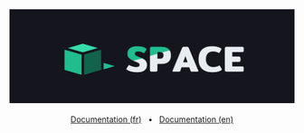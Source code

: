 
<div align="center">
  <img width="1000" alt="logo" src="./docs/logo.png">

  <br />
  <br />
  <a href="./README_fr.md">Documentation (fr)</a>
  <span>&nbsp;&nbsp;•&nbsp;&nbsp;</span>
  <a href="./README_en.md">Documentation (en)</a>
</div>



